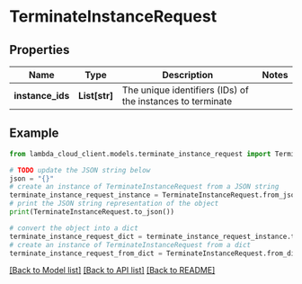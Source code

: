 # TerminateInstanceRequest


## Properties

Name | Type | Description | Notes
------------ | ------------- | ------------- | -------------
**instance_ids** | **List[str]** | The unique identifiers (IDs) of the instances to terminate | 

## Example

```python
from lambda_cloud_client.models.terminate_instance_request import TerminateInstanceRequest

# TODO update the JSON string below
json = "{}"
# create an instance of TerminateInstanceRequest from a JSON string
terminate_instance_request_instance = TerminateInstanceRequest.from_json(json)
# print the JSON string representation of the object
print(TerminateInstanceRequest.to_json())

# convert the object into a dict
terminate_instance_request_dict = terminate_instance_request_instance.to_dict()
# create an instance of TerminateInstanceRequest from a dict
terminate_instance_request_from_dict = TerminateInstanceRequest.from_dict(terminate_instance_request_dict)
```
[[Back to Model list]](../README.md#documentation-for-models) [[Back to API list]](../README.md#documentation-for-api-endpoints) [[Back to README]](../README.md)


